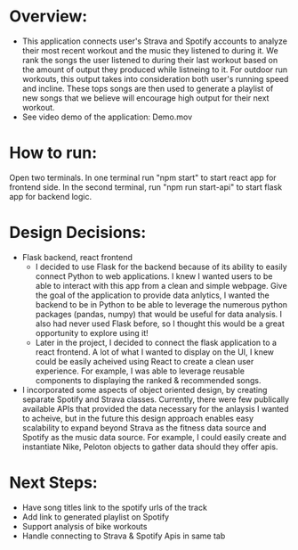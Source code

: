 # Overview:

- This application connects user's Strava and Spotify accounts to analyze their most recent workout and the music they listened to during it. We rank the songs the user listened to during their last workout based on the amount of output they produced while listneing to it. For outdoor run workouts, this output takes into consideration both user's running speed and incline. These tops songs are then used to generate a playlist of new songs that we believe will encourage high output for their next workout.
- See video demo of the application: Demo.mov

# How to run:

Open two terminals.
In one terminal run "npm start" to start react app for frontend side.
In the second terminal, run "npm run start-api" to start flask app for backend logic.

# Design Decisions:

- Flask backend, react frontend
  - I decided to use Flask for the backend because of its ability to easily connect Python to web applications. I knew I wanted users to be able to interact with this app from a clean and simple webpage. Give the goal of the application to provide data anlytics, I wanted the backend to be in Python to be able to leverage the numerous python packages (pandas, numpy) that would be useful for data analysis. I also had never used Flask before, so I thought this would be a great opportunity to explore using it!
  - Later in the project, I decided to connect the flask application to a react frontend. A lot of what I wanted to display on the UI, I knew could be easily acheived using React to create a clean user experience. For example, I was able to leverage reusable components to displaying the ranked & recommended songs.
- I incorporated some aspects of object oriented design, by creating separate Spotify and Strava classes. Currently, there were few publically available APIs that provided the data necessary for the anlaysis I wanted to acheive, but in the future this design approach enables easy scalability to expand beyond Strava as the fitness data source and Spotify as the music data source. For example, I could easily create and instantiate Nike, Peloton objects to gather data should they offer apis.

# Next Steps:

- Have song titles link to the spotify urls of the track
- Add link to generated playlist on Spotify
- Support analysis of bike workouts
- Handle connecting to Strava & Spotify Apis in same tab
